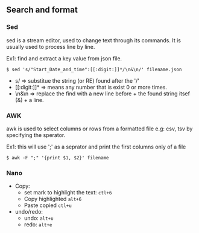 ## Search and format

### Sed
sed is a stream editor, used to change text through its commands.
It is usually used to process line by line.

Ex1: find and extract a key value from json file.

`$ sed 's/"Start_Date_and_time":[[:digit:]]*/\n&\n/' filename.json`

* s/ => substitue the string (or RE) found after the '/'  
* [[:digit:]]* => means any number that is exist 0 or more times.
* \n&\n => replace the find with a new line before + the found string itsef (&) + a line.


### AWK

awk is used to select columns or rows from a formatted file e.g: csv, tsv by specifying the sperator.

Ex1: this will use ';' as a seprator and print the first columns only of a file   

`$ awk -F ";" '{print $1, $2}' filename` 


### Nano

* Copy: 
	* set mark to highlight the text: `ctl+6`
	* Copy highlighted `alt+6`
	* Paste copied `ctl+u`
* undo/redo:
	* undo: `alt+u`
	* redo: `alt+e`

